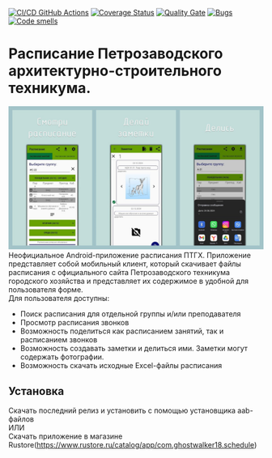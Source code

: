 [![CI/CD GitHub Actions](https://github.com/ghostwalker18/Schedule/actions/workflows/test-action.yml/badge.svg)](https://github.com/ghostwalker18/Schedule/actions/workflows/test-action.yml)
[![Coverage Status](https://coveralls.io/repos/github/ghostwalker18/Schedule/badge.svg?branch=master)](https://coveralls.io/github/ghostwalker18/Schedule?branch=master)
[![Quality Gate](https://sonarcloud.io/api/project_badges/measure?project=ghostwalker18_Schedule&metric=alert_status)](https://sonarcloud.io/dashboard?id=ghostwalker18_Schedule)
[![Bugs](https://sonarcloud.io/api/project_badges/measure?project=ghostwalker18_Schedule&metric=bugs)](https://sonarcloud.io/summary/new_code?id=ghostwalker18_Schedule)
[![Code smells](https://sonarcloud.io/api/project_badges/measure?project=ghostwalker18_Schedule&metric=code_smells)](https://sonarcloud.io/dashboard?id=ghostwalker18_Schedule)
# Расписание Петрозаводского архитектурно-строительного техникума.
![Promo](https://github.com/ghostwalker18/Schedule/blob/master/promo.jpg?raw=true)
Неофициальное Android-приложение расписания ПТГХ.
Приложение представляет собой мобильный клиент, который скачивает файлы расписания с официального сайта Петрозаводского техникума городского хозяйства и представляет их содержимое в удобной для пользователя форме.
<br>
Для пользователя доступны:
<ul>
  <li>Поиск расписания для отдельной группы и/или преподавателя</li>
  <li>Просмотр расписания звонков</li>
  <li>Возможность поделиться как расписанием занятий, так и расписанием звонков</li>
  <li>Возможность создавать заметки и делиться ими. Заметки могут содержать фотографии.</li>
  <li>Возможность скачать исходные Excel-файлы расписания</li>
</ul>

## Установка
Скачать последний релиз и установить с помощью установщика aab-файлов
<br>
ИЛИ
<br>
Скачать приложение в магазине Rustore(https://www.rustore.ru/catalog/app/com.ghostwalker18.schedule)
